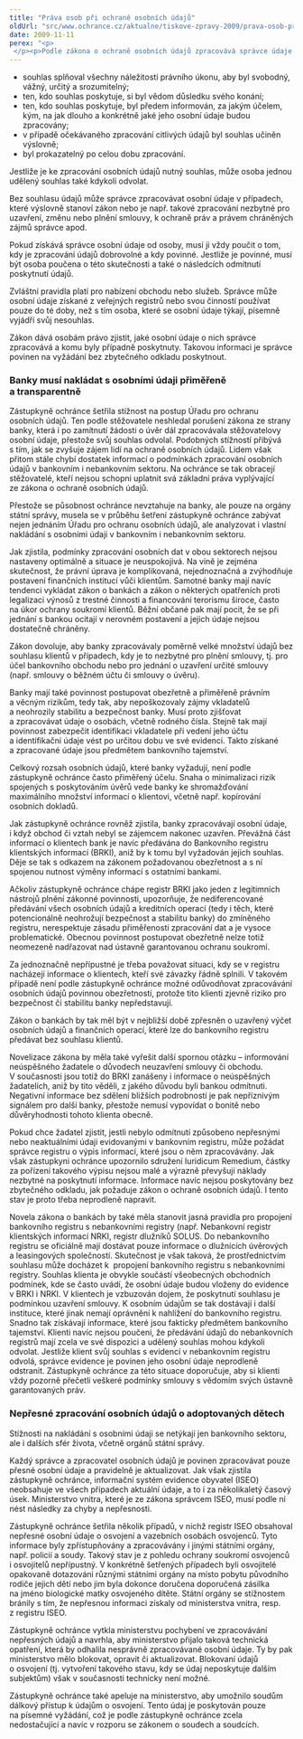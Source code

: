 ```yaml
---
title: "Práva osob při ochraně osobních údajů"
oldUrl: "src/www.ochrance.cz/aktualne/tiskove-zpravy-2009/prava-osob-pri-ochrane-osobnich-udaju"
date: 2009-11-11
perex: "<p> </p><p>Podle zákona o ochraně osobních údajů zpracovává správce údaje se souhlasem fyzické osoby a v mezích uděleného souhlasu. Je nutné, aby: </p>"
---
```


<!-- imported from the old website -->

<ul><li>souhlas splňoval všechny náležitosti právního úkonu, aby byl svobodný, vážný, určitý a srozumitelný;</li><li>ten, kdo souhlas poskytuje, si byl vědom důsledku svého konání;</li><li>ten, kdo souhlas poskytuje, byl předem informován, za jakým účelem, kým, na jak dlouho a konkrétně jaké jeho osobní údaje budou zpracovány;</li><li>v případě očekávaného zpracování citlivých údajů byl souhlas učiněn výslovně;</li><li>byl prokazatelný po celou dobu zpracování.</li></ul><p>Jestliže je ke zpracování osobních údajů nutný souhlas, může osoba jednou udělený souhlas také kdykoli odvolat.</p><p>Bez souhlasu údajů může správce zpracovávat osobní údaje v případech, které výslovně stanoví zákon nebo je např. takové zpracování nezbytné pro uzavření, změnu nebo plnění smlouvy, k ochraně práv a právem chráněných zájmů správce apod.</p><p>Pokud získává správce osobní údaje od osoby, musí ji vždy poučit o tom, kdy je zpracování údajů dobrovolné a kdy povinné. Jestliže je povinné, musí být osoba poučena o této skutečnosti a také o následcích odmítnutí poskytnutí údajů.</p><p>Zvláštní pravidla platí pro nabízení obchodu nebo služeb. Správce může osobní údaje získané z veřejných registrů nebo svou činností používat pouze do té doby, než s tím osoba, které se osobní údaje týkají, písemně vyjádří svůj nesouhlas.</p><p>Zákon dává osobám právo zjistit, jaké osobní údaje o nich správce zpracovává a komu byly případně poskytnuty. Takovou informaci je správce povinen na vyžádání bez zbytečného odkladu poskytnout.</p><h3>Banky musí nakládat s osobními údaji přiměřeně a transparentně</h3><p>Zástupkyně ochránce šetřila stížnost na postup Úřadu pro ochranu osobních údajů. Ten podle stěžovatele neshledal porušení zákona ze strany banky, která i po zamítnutí žádosti o úvěr dál zpracovávala stěžovatelovy osobní údaje, přestože svůj souhlas odvolal. Podobných stížností přibývá s tím, jak se zvyšuje zájem lidí na ochraně osobních údajů. Lidem však přitom stále chybí dostatek informací o podmínkách zpracování osobních údajů v bankovním i nebankovním sektoru. Na ochránce se tak obracejí stěžovatelé, kteří nejsou schopni uplatnit svá základní práva vyplývající ze zákona o ochraně osobních údajů.</p><p>Přestože se působnost ochránce nevztahuje na banky, ale pouze na orgány státní správy, musela se v průběhu šetření zástupkyně ochránce zabývat nejen jednáním Úřadu pro ochranu osobních údajů, ale analyzovat i vlastní nakládání s osobními údaji v bankovním i nebankovním sektoru.</p><p>Jak zjistila, podmínky zpracování osobních dat v obou sektorech nejsou nastaveny optimálně a situace je neuspokojivá. Na vině je zejména skutečnost, že právní úprava je komplikovaná, nejednoznačná a zvýhodňuje postavení finančních institucí vůči klientům. Samotné banky mají navíc tendenci vykládat zákon o bankách a zákon o některých opatřeních proti legalizaci výnosů z trestné činnosti a financováni terorismu široce, často na úkor ochrany soukromí klientů. Běžní občané pak mají pocit, že se při jednání s bankou ocitají v nerovném postavení a jejich údaje nejsou dostatečně chráněny.</p><p>Zákon dovoluje, aby banky zpracovávaly poměrně velké množství údajů bez souhlasu klientů v případech, kdy je to nezbytné pro plnění smlouvy, tj. pro účel bankovního obchodu nebo pro jednání o uzavření určité smlouvy (např. smlouvy o běžném účtu či smlouvy o úvěru).</p><p>Banky mají také povinnost postupovat obezřetně a přiměřeně právním a věcným rizikům, tedy tak, aby nepoškozovaly zájmy vkladatelů a neohrozily stabilitu a bezpečnost banky. Musí proto zjišťovat a zpracovávat údaje o osobách, včetně rodného čísla. Stejně tak mají povinnost zabezpečit identifikaci vkladatele při vedení jeho účtu a identifikační údaje vést po určitou dobu ve své evidenci. Takto získané a zpracované údaje jsou předmětem bankovního tajemství.</p><p>Celkový rozsah osobních údajů, které banky vyžadují, není podle zástupkyně ochránce často přiměřený účelu. Snaha o minimalizaci rizik spojených s poskytováním úvěrů vede banky ke shromažďování maximálního množství informací o klientovi, včetně např. kopírování osobních dokladů.</p><p>Jak zástupkyně ochránce rovněž zjistila, banky zpracovávají osobní údaje, i když obchod či vztah nebyl se zájemcem nakonec uzavřen. Převážná část informací o klientech bank je navíc předávána do Bankovního registru klientských informací (BRKI), aniž by k tomu byl vyžadován jejich souhlas. Děje se tak s odkazem na zákonem požadovanou obezřetnost a s ní spojenou nutnost výměny informací s ostatními bankami.</p><p>Ačkoliv zástupkyně ochránce chápe registr BRKI jako jeden z legitimních nástrojů plnění zákonné povinnosti, upozorňuje, že nediferencované předávání všech osobních údajů a kreditních operací (tedy i těch, které potencionálně neohrožují bezpečnost a stabilitu banky) do zmíněného registru, nerespektuje zásadu přiměřenosti zpracování dat a je vysoce problematické. Obecnou povinnost postupovat obezřetně nelze totiž neomezeně nadřazovat nad ústavně garantovanou ochranu soukromí.</p><p>Za jednoznačně nepřípustné je třeba považovat situaci, kdy se v registru nacházejí informace o klientech, kteří své závazky řádně splnili. V takovém případě není podle zástupkyně ochránce možné odůvodňovat zpracovávání osobních údajů povinnou obezřetností, protože tito klienti zjevně riziko pro bezpečnost či stabilitu banky nepředstavují.</p><p>Zákon o bankách by tak měl být v nejbližší době zpřesněn o uzavřený výčet osobních údajů a finančních operací, které lze do bankovního registru předávat bez souhlasu klientů.</p><p>Novelizace zákona by měla také vyřešit další spornou otázku &ndash; informování neúspěšného žadatele o důvodech neuzavření smlouvy či obchodu. V současnosti jsou totiž do BRKI zanášeny i informace o neúspěšných žadatelích, aniž by tito věděli, z jakého důvodu byli bankou odmítnuti. Negativní informace bez sdělení bližších podrobností je pak nepříznivým signálem pro další banky, přestože nemusí vypovídat o bonitě nebo důvěryhodnosti tohoto klienta obecně.</p><p>Pokud chce žadatel zjistit, jestli nebylo odmítnutí způsobeno nepřesnými nebo neaktuálními údaji evidovanými v bankovním registru, může požádat správce registru o výpis informací, které jsou o něm zpracovávány. Jak však zástupkyni ochránce upozornilo sdružení Iuridicum Remedium, částky za pořízení takového výpisu nejsou malé a výrazně převyšují náklady nezbytné na poskytnutí informace. Informace navíc nejsou poskytovány bez zbytečného odkladu, jak požaduje zákon o ochraně osobních údajů. I tento stav je proto třeba neprodleně napravit.</p><p>Novela zákona o bankách by také měla stanovit jasná pravidla pro propojení bankovního registru s nebankovními registry (např. Nebankovní registr klientských informací NRKI, registr dlužníků SOLUS. Do nebankovního registru se oficiálně mají dostávat pouze informace o dlužnících úvěrových a leasingových společností. Skutečnost je však taková, že prostřednictvím souhlasu může docházet k  propojení bankovního registru s nebankovními registry. Souhlas klienta je obvykle součástí všeobecných obchodních podmínek, kde se často uvádí, že osobní údaje budou vloženy do evidence v BRKI i NRKI. V klientech je vzbuzován dojem, že poskytnutí souhlasu je podmínkou uzavření smlouvy. K osobním údajům se tak dostávají i další instituce, které jinak nemají oprávnění k nahlížení do bankovního registru. Snadno tak získávají informace, které jsou fakticky předmětem bankovního tajemství. Klienti navíc nejsou poučeni, že předávání údajů do nebankovních registrů mají zcela ve své dispozici a udělený souhlas mohou kdykoli odvolat. Jestliže klient svůj souhlas s evidencí v nebankovním registru odvolá, správce evidence je povinen jeho osobní údaje neprodleně odstranit. Zástupkyně ochránce za této situace doporučuje, aby si klienti vždy pozorně přečetli veškeré podmínky smlouvy s vědomím svých ústavně garantovaných práv.</p><h3>Nepřesné zpracování osobních údajů o adoptovaných dětech</h3><p>Stížnosti na nakládání s osobními údaji se netýkají jen bankovního sektoru, ale i dalších sfér života, včetně orgánů státní správy.</p><p>Každý správce a zpracovatel osobních údajů je povinen zpracovávat pouze přesné osobní údaje a pravidelně je aktualizovat. Jak však zjistila zástupkyně ochránce, informační systém evidence obyvatel (ISEO) neobsahuje ve všech případech aktuální údaje, a to i za několikaletý časový úsek. Ministerstvo vnitra, které je ze zákona správcem ISEO, musí podle ní nést následky za chyby a nepřesnosti.</p><p>Zástupkyně ochránce šetřila několik případů, v nichž registr ISEO obsahoval nepřesné osobní údaje o osvojení a vazebních osobách osvojenců. Tyto informace byly zpřístupňovány a zpracovávány i jinými státními orgány, např. policií a soudy. Takový stav je z pohledu ochrany soukromí osvojenců i osvojitelů nepřípustný. V konkrétně šetřených případech byli osvojitelé opakovaně dotazováni různými státními orgány na místo pobytu původního rodiče jejich dětí nebo jim byla dokonce doručena doporučená zásilka na jméno biologické matky osvojeného dítěte. Státní orgány se stížnostem bránily s tím, že nepřesnou informaci získaly od ministerstva vnitra, resp. z registru ISEO.</p><p>Zástupkyně ochránce vytkla ministerstvu pochybení ve zpracovávání nepřesných údajů a navrhla, aby ministerstvo přijalo taková technická opatření, která by odhalila nesprávně zpracovávané osobní údaje. Ty by pak ministerstvo mělo blokovat, opravit či aktualizovat. Blokovaní údajů o osvojení (tj. vytvoření takového stavu, kdy se údaj neposkytuje dalším subjektům) však v současnosti technicky není možné.</p><p>Zástupkyně ochránce také apeluje na ministerstvo, aby umožnilo soudům dálkový přístup k údajům o osvojení. Tento údaj je poskytován pouze na písemné vyžádání, což je podle zástupkyně ochránce zcela nedostačující a navíc v rozporu se zákonem o soudech a soudcích.</p>
